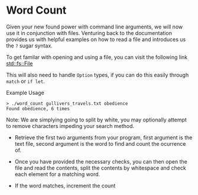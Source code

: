 # Word Count

Given your new found power with command line arguments, we will now use it in conjunction with files.
Venturing back to the documentation provides us with helpful examples on how to read a file and introduces us the `?` sugar syntax.

To get familar with opening and using a file, you can visit the following link [std::fs::File](https://doc.rust-lang.org/std/fs/struct.File.html)

This will also need to handle `Option` types, if you can do this easily through `match` or `if let`.

Example Usage

```
> ./word_count gullivers_travels.txt obedience
Found obedience, 6 times
```


Note: We are simplying going to split by white, you may optionally attempt to remove characters impeding your search method.


* Retrieve the first two arguments from your program, first argument is the text file, second argument is the word to find and count the ocurrence of.

* Once you have provided the necessary checks, you can then open the file and read the contents, split the contents by whitespace and check each element for a matching word.

* If the word matches, increment the count


